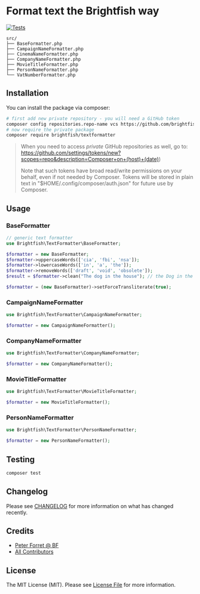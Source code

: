 # Format text the Brightfish way

[![Tests](https://github.com/brightfish-be/TextFormatter/actions/workflows/run-tests.yml/badge.svg)](https://github.com/brightfish-be/TextFormatter/actions/workflows/run-tests.yml)


```
src/                                                                                                                                                                                                                                
├── BaseFormatter.php
├── CampaignNameFormatter.php
├── CinemaNameFormatter.php
├── CompanyNameFormatter.php
├── MovieTitleFormatter.php
├── PersonNameFormatter.php
└── VatNumberFormatter.php
```

## Installation

You can install the package via composer:

```bash
# first add new private repository - you will need a GitHub token
composer config repositories.repo-name vcs https://github.com/brightfish-be/TextFormatter
# now require the private package
composer require brightfish/textformatter
```

> When you need to access _private_ GitHub repositories as well, go to:
https://github.com/settings/tokens/new?scopes=repo&description=Composer+on+(host)+(date))
>
> Note that such tokens have broad read/write permissions on your behalf, even if not needed by Composer.
Tokens will be stored in plain text in "$HOME/.config/composer/auth.json" for future use by Composer.

## Usage

### BaseFormatter

```php
// generic text formatter
use Brightfish\TextFormatter\BaseFormatter;

$formatter = new BaseFormatter;
$formatter->uppercaseWords(['cia', 'fbi', 'nsa']);
$formatter->lowercaseWords(['in', 'a', 'the']);
$formatter->removeWords(['draft', 'void', 'obsolete']);
$result = $formatter->clean("The dog in the house"); // the Dog in the House

$formatter = (new BaseFormatter)->setForceTransliterate(true);
```

### CampaignNameFormatter

```php
use Brightfish\TextFormatter\CampaignNameFormatter;

$formatter = new CampaignNameFormatter();
```

### CompanyNameFormatter

```php
use Brightfish\TextFormatter\CompanyNameFormatter;

$formatter = new CompanyNameFormatter();
```

### MovieTitleFormatter

```php
use Brightfish\TextFormatter\MovieTitleFormatter;

$formatter = new MovieTitleFormatter();
```

### PersonNameFormatter

```php
use Brightfish\TextFormatter\PersonNameFormatter;

$formatter = new PersonNameFormatter();
```

## Testing

```bash
composer test
```

## Changelog

Please see [CHANGELOG](CHANGELOG.md) for more information on what has changed recently.


## Credits

- [Peter Forret @ BF](https://github.com/brightfish)
- [All Contributors](../../contributors)

## License

The MIT License (MIT). Please see [License File](LICENSE.md) for more information.

